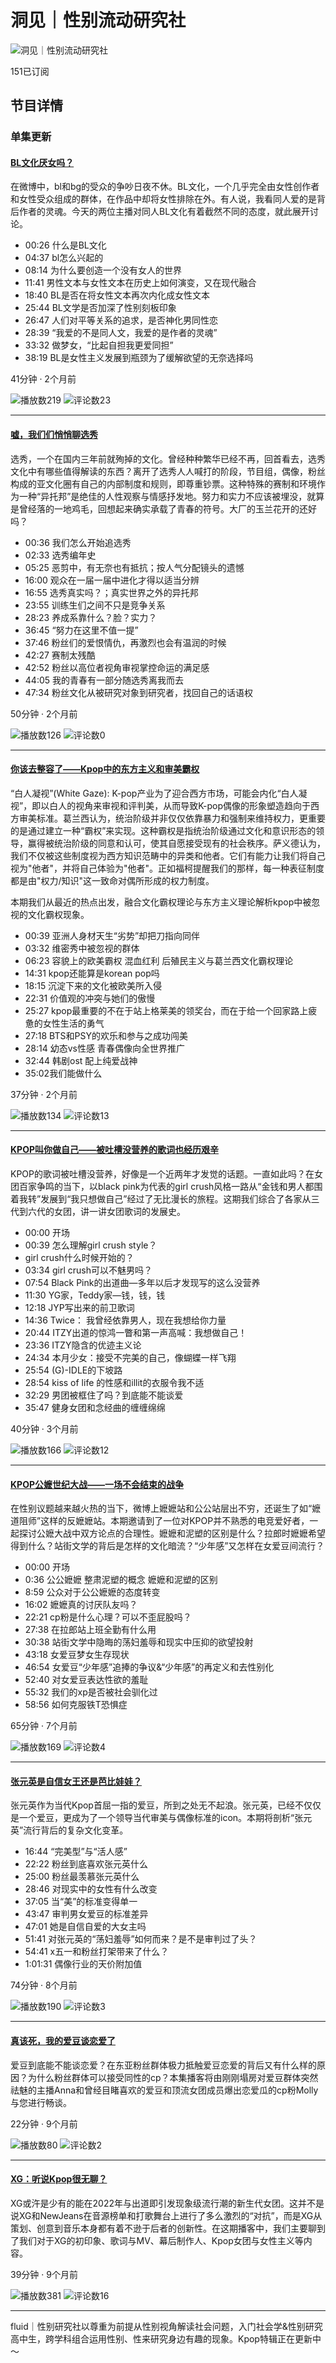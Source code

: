 # 洞见｜性别流动研究社

![洞见｜性别流动研究社](https://image.xyzcdn.net/FpTWGihdGp09LivrkDarYQPYixcT.jpg@small)

151已订阅

## 节目详情

### 单集更新

#### [BL文化厌女吗？](https://image.xyzcdn.net/FpTWGihdGp09LivrkDarYQPYixcT.jpg@small)

在微博中，bl和bg的受众的争吵日夜不休。BL文化，一个几乎完全由女性创作者和女性受众组成的群体，在作品中却将女性排除在外。有人说，我看同人爱的是背后作者的灵魂。今天的两位主播对同人BL文化有着截然不同的态度，就此展开讨论。 

- 00:26 什么是BL文化
- 04:37 bl怎么兴起的
- 08:14 为什么要创造一个没有女人的世界
- 11:41 男性文本与女性文本在历史上如何演变，又在现代融合
- 18:40 BL是否在将女性文本再次内化成女性文本
- 25:44 BL文学是否加深了性别刻板印象
- 26:47 人们对平等关系的追求，是否神化男同性恋
- 28:39 “我爱的不是同人文，我爱的是作者的灵魂”
- 33:32 做梦女，“比起自担我更爱同担”
- 38:19 BL是女性主义发展到瓶颈为了缓解欲望的无奈选择吗

41分钟 · 2个月前

![播放数](https://static.xiaoyuzhoufm.com/cosmos/_next/static/media/playback.c62abe10.svg)219
![评论数](https://static.xiaoyuzhoufm.com/cosmos/_next/static/media/comments.41323801.svg)23

---

#### [嘘，我们们悄悄聊选秀](https://image.xyzcdn.net/FpTWGihdGp09LivrkDarYQPYixcT.jpg@small)

选秀，一个在国内三年前就殉掉的文化。曾经种种繁华已经不再，回首看去，选秀文化中有哪些值得解读的东西？离开了选秀人人喊打的阶段，节目组，偶像，粉丝构成的亚文化圈有自己的内部制度和规则，即尊重钞票。这种特殊的赛制和环境作为一种“异托邦”是绝佳的人性观察与情感抒发地。努力和实力不应该被埋没，就算是曾经落的一地鸡毛，回想起来确实承载了青春的符号。大厂的玉兰花开的还好吗？

- 00:36 我们怎么开始追选秀
- 02:33 选秀编年史
- 05:25 恶剪中，有无奈也有抵抗；按人气分配镜头的遗憾
- 16:00 观众在一届一届中进化才得以适当分辨
- 16:55 选秀真实吗？；真实世界之外的异托邦
- 23:55 训练生们之间不只是竞争关系
- 28:23 养成系靠什么？脸？实力？
- 36:45 “努力在这里不值一提”
- 37:46 粉丝们的爱恨情仇，再激烈也会有温润的时候
- 42:27 赛制太残酷
- 42:52 粉丝以高位者视角审视掌控命运的满足感
- 44:05 我的青春有一部分随选秀离我而去
- 47:34 粉丝文化从被研究对象到研究者，找回自己的话语权

50分钟 · 2个月前

![播放数](https://static.xiaoyuzhoufm.com/cosmos/_next/static/media/playback.c62abe10.svg)126
![评论数](https://static.xiaoyuzhoufm.com/cosmos/_next/static/media/comments.41323801.svg)0

---

#### [你该去整容了——Kpop中的东方主义和审美霸权](https://image.xyzcdn.net/FpTWGihdGp09LivrkDarYQPYixcT.jpg@small)

“白人凝视”(White Gaze): K-pop产业为了迎合西方市场，可能会内化“白人凝视”，即以白人的视角来审视和评判美，从而导致K-pop偶像的形象塑造趋向于西方审美标准。葛兰西认为，统治阶级并非仅仅依靠暴力和强制来维持权力，更重要的是通过建立一种“霸权”来实现。这种霸权是指统治阶级通过文化和意识形态的领导，赢得被统治阶级的同意和认可，使其自愿接受现有的社会秩序。萨义德认为，我们不仅被这些制度视为西方知识范畴中的异类和他者。它们有能力让我们将自己视为"他者"，并将自己体验为"他者"。正如福柯提醒我们的那样，每一种表征制度都是由"权力/知识"这一致命对偶所形成的权力制度。 

本期我们从最近的热点出发，融合文化霸权理论与东方主义理论解析kpop中被忽视的文化霸权现象。

- 00:39 亚洲人身材天生“劣势”却把刀指向同伴
- 03:32 维密秀中被忽视的群体
- 06:23 容貌上的欧美霸权 混血红利 后殖民主义与葛兰西文化霸权理论
- 14:31 kpop还能算是korean pop吗
- 18:15 沉淀下来的文化被欧美所入侵
- 22:31 价值观的冲突与她们的傲慢
- 25:27 kpop最重要的不在于站上格莱美的领奖台，而在于给一个回家路上疲惫的女性生活的勇气
- 27:18 BTS和PSY的欢乐和参与之成功闯美
- 28:14 幼态vs性感 青春偶像向全世界推广
- 32:44 韩剧ost 配上纯爱战神
- 35:02我们能做什么

37分钟 · 2个月前

![播放数](https://static.xiaoyuzhoufm.com/cosmos/_next/static/media/playback.c62abe10.svg)134
![评论数](https://static.xiaoyuzhoufm.com/cosmos/_next/static/media/comments.41323801.svg)13

---

#### [KPOP叫你做自己——被吐槽没营养的歌词也经历艰辛](https://image.xyzcdn.net/FpTWGihdGp09LivrkDarYQPYixcT.jpg@small)

KPOP的歌词被吐槽没营养，好像是一个近两年才发觉的话题。一直如此吗？在女团百家争鸣的当下，以black pink为代表的girl crush风格一路从“金钱和男人都围着我转”发展到“我只想做自己”经过了无比漫长的旅程。这期我们综合了各家从三代到六代的女团，讲一讲女团歌词的发展史。

- 00:00 开场
- 00:39 怎么理解girl crush style？
-  girl crush什么时候开始的？
- 03:34 girl crush可以不魅男吗？
- 07:54 Black Pink的出道曲—多年以后才发现写的这么没营养
- 11:30 YG家，Teddy家—钱，钱，钱
- 12:18 JYP写出来的前卫歌词
- 14:36 Twice： 我曾经依靠男人，现在我想给你力量
- 20:44 ITZY出道的惊鸿一瞥和第一声高喊：我想做自己！
- 23:36 ITZY隐含的优迹主义论
- 24:34 本月少女：接受不完美的自己，像蝴蝶一样飞翔
- 25:54 (G)-IDLE的下坡路
- 28:54 kiss of life 的性感和illit的衣服令我不适
- 32:29 男团被框住了吗？到底能不能谈爱
- 35:47 健身女团和念经曲的缠缠绵绵

40分钟 · 3个月前

![播放数](https://static.xiaoyuzhoufm.com/cosmos/_next/static/media/playback.c62abe10.svg)166
![评论数](https://static.xiaoyuzhoufm.com/cosmos/_next/static/media/comments.41323801.svg)12

---

#### [KPOP公嬷世纪大战——一场不会结束的战争](https://image.xyzcdn.net/FpTWGihdGp09LivrkDarYQPYixcT.jpg@small)

在性别议题越来越火热的当下，微博上嬷嬷站和公公站层出不穷，还诞生了如“嬷道阻师”这样的反嬷嬷站。本期邀请到了一位对KPOP并不熟悉的电竞爱好者，一起探讨公嬷大战中双方论点的合理性。嬷嬷和泥塑的区别是什么？拉郎时嬷嬷希望得到什么？站街文学的背后是怎样的文化暗流？“少年感”又怎样在女爱豆间流行？

- 00:00 开场
- 0:36 公公嬷嬷 整肃泥塑的概念 嬷嬷和泥塑的区别
- 8:59 公众对于公公嬷嬷的态度转变
- 16:02 嬷嬷真的讨厌队友吗？
- 22:21 cp粉是什么心理？可以不歪屁股吗？
- 27:38 在拉郎站上班全勤有什么用
- 30:38 站街文学中隐晦的荡妇羞辱和现实中压抑的欲望投射
- 43:18 女爱豆梦女生存现状
- 46:54 女爱豆“少年感”追捧的争议&“少年感”的再定义和去性别化
- 52:40 对女爱豆表达性欲的羞耻
- 55:32 我们的xp是否被社会驯化过
- 58:56 如何克服铁T恐惧症

65分钟 · 7个月前

![播放数](https://static.xiaoyuzhoufm.com/cosmos/_next/static/media/playback.c62abe10.svg)169
![评论数](https://static.xiaoyuzhoufm.com/cosmos/_next/static/media/comments.41323801.svg)4

---

#### [张元英是自信女王还是芭比娃娃？](https://image.xyzcdn.net/FpTWGihdGp09LivrkDarYQPYixcT.jpg@small)

张元英作为当代Kpop首屈一指的爱豆，所到之处无不起浪。张元英，已经不仅仅是一个爱豆，更成为了一个领导当代审美与偶像标准的icon。本期将剖析“张元英”流行背后的复杂文化变革。

- 16:44 “完美型”与“活人感”
- 22:22 粉丝到底喜欢张元英什么
- 25:00 粉丝最羡慕张元英什么
- 28:46 对现实中的女性有什么改变
- 37:05 当“美”的标准变得单一
- 43:47 审判男女爱豆的标准差异
- 47:01 她是自信自爱的大女主吗
- 51:41 对张元英的“荡妇羞辱”如何而来？是不是审判过了头？
- 54:41 x五一和粉丝打架带来了什么？
- 1:01:31 偶像行业的天价附加值

74分钟 · 8个月前

![播放数](https://static.xiaoyuzhoufm.com/cosmos/_next/static/media/playback.c62abe10.svg)190
![评论数](https://static.xiaoyuzhoufm.com/cosmos/_next/static/media/comments.41323801.svg)3

---

#### [真该死，我的爱豆谈恋爱了](https://image.xyzcdn.net/FpTWGihdGp09LivrkDarYQPYixcT.jpg@small)

爱豆到底能不能谈恋爱？在东亚粉丝群体极力抵触爱豆恋爱的背后又有什么样的原因？为什么粉丝群体可以接受同性的cp？本集播客将由刚刚塌房对爱豆群体突然祛魅的主播Anna和曾经目睹喜欢的爱豆和顶流女团成员爆出恋爱瓜的cp粉Molly与您进行畅谈。

22分钟 · 9个月前

![播放数](https://static.xiaoyuzhoufm.com/cosmos/_next/static/media/playback.c62abe10.svg)80
![评论数](https://static.xiaoyuzhoufm.com/cosmos/_next/static/media/comments.41323801.svg)2

---

#### [XG：听说Kpop很无聊？](https://image.xyzcdn.net/FpTWGihdGp09LivrkDarYQPYixcT.jpg@small)

XG或汻是少有的能在2022年与出道即引发现象级流行潮的新生代女团。这并不是说XG和NewJeans在音源榜单和打歌舞台上进行了多么激烈的“对抗”，而是XG从策划、创意到音乐本身都有着不逊于后者的创新性。在这期播客中，我们主要聊到了我们对于XG的初印象、歌词与MV、幕后制作人、Kpop女团与女性主义等内容。

39分钟 · 9个月前

![播放数](https://static.xiaoyuzhoufm.com/cosmos/_next/static/media/playback.c62abe10.svg)381
![评论数](https://static.xiaoyuzhoufm.com/cosmos/_next/static/media/comments.41323801.svg)16

---

fluid｜性别研究社以尊重为前提从性别视角解读社会问题，入门社会学&性别研究高中生，跨学科组合运用性别、性来研究身边有趣的现象。Kpop特辑正在更新中～
<!-- tcd_original_link https://www.xiaoyuzhoufm.com/podcast/660e429c075257f6ffeaabb6 -->
